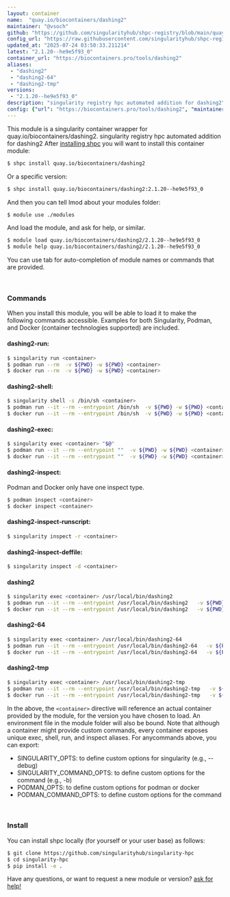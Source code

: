 ```yaml
---
layout: container
name:  "quay.io/biocontainers/dashing2"
maintainer: "@vsoch"
github: "https://github.com/singularityhub/shpc-registry/blob/main/quay.io/biocontainers/dashing2/container.yaml"
config_url: "https://raw.githubusercontent.com/singularityhub/shpc-registry/main/quay.io/biocontainers/dashing2/container.yaml"
updated_at: "2025-07-24 03:50:33.211214"
latest: "2.1.20--he9e5f93_0"
container_url: "https://biocontainers.pro/tools/dashing2"
aliases:
 - "dashing2"
 - "dashing2-64"
 - "dashing2-tmp"
versions:
 - "2.1.20--he9e5f93_0"
description: "singularity registry hpc automated addition for dashing2"
config: {"url": "https://biocontainers.pro/tools/dashing2", "maintainer": "@vsoch", "description": "singularity registry hpc automated addition for dashing2", "latest": {"2.1.20--he9e5f93_0": "sha256:98a375decdd6f495743632932cb9dedd55afc1111a30cac45ac468c77cddef38"}, "tags": {"2.1.20--he9e5f93_0": "sha256:98a375decdd6f495743632932cb9dedd55afc1111a30cac45ac468c77cddef38"}, "docker": "quay.io/biocontainers/dashing2", "aliases": {"dashing2": "/usr/local/bin/dashing2", "dashing2-64": "/usr/local/bin/dashing2-64", "dashing2-tmp": "/usr/local/bin/dashing2-tmp"}}
---
```


This module is a singularity container wrapper for quay.io/biocontainers/dashing2.
singularity registry hpc automated addition for dashing2
After [installing shpc](#install) you will want to install this container module:


```bash
$ shpc install quay.io/biocontainers/dashing2
```

Or a specific version:

```bash
$ shpc install quay.io/biocontainers/dashing2:2.1.20--he9e5f93_0
```

And then you can tell lmod about your modules folder:

```bash
$ module use ./modules
```

And load the module, and ask for help, or similar.

```bash
$ module load quay.io/biocontainers/dashing2/2.1.20--he9e5f93_0
$ module help quay.io/biocontainers/dashing2/2.1.20--he9e5f93_0
```

You can use tab for auto-completion of module names or commands that are provided.

<br>

### Commands

When you install this module, you will be able to load it to make the following commands accessible.
Examples for both Singularity, Podman, and Docker (container technologies supported) are included.

#### dashing2-run:

```bash
$ singularity run <container>
$ podman run --rm  -v ${PWD} -w ${PWD} <container>
$ docker run --rm  -v ${PWD} -w ${PWD} <container>
```

#### dashing2-shell:

```bash
$ singularity shell -s /bin/sh <container>
$ podman run --it --rm --entrypoint /bin/sh  -v ${PWD} -w ${PWD} <container>
$ docker run --it --rm --entrypoint /bin/sh  -v ${PWD} -w ${PWD} <container>
```

#### dashing2-exec:

```bash
$ singularity exec <container> "$@"
$ podman run --it --rm --entrypoint ""  -v ${PWD} -w ${PWD} <container> "$@"
$ docker run --it --rm --entrypoint ""  -v ${PWD} -w ${PWD} <container> "$@"
```

#### dashing2-inspect:

Podman and Docker only have one inspect type.

```bash
$ podman inspect <container>
$ docker inspect <container>
```

#### dashing2-inspect-runscript:

```bash
$ singularity inspect -r <container>
```

#### dashing2-inspect-deffile:

```bash
$ singularity inspect -d <container>
```


#### dashing2

```bash
$ singularity exec <container> /usr/local/bin/dashing2
$ podman run --it --rm --entrypoint /usr/local/bin/dashing2   -v ${PWD} -w ${PWD} <container> -c " $@"
$ docker run --it --rm --entrypoint /usr/local/bin/dashing2   -v ${PWD} -w ${PWD} <container> -c " $@"
```


#### dashing2-64

```bash
$ singularity exec <container> /usr/local/bin/dashing2-64
$ podman run --it --rm --entrypoint /usr/local/bin/dashing2-64   -v ${PWD} -w ${PWD} <container> -c " $@"
$ docker run --it --rm --entrypoint /usr/local/bin/dashing2-64   -v ${PWD} -w ${PWD} <container> -c " $@"
```


#### dashing2-tmp

```bash
$ singularity exec <container> /usr/local/bin/dashing2-tmp
$ podman run --it --rm --entrypoint /usr/local/bin/dashing2-tmp   -v ${PWD} -w ${PWD} <container> -c " $@"
$ docker run --it --rm --entrypoint /usr/local/bin/dashing2-tmp   -v ${PWD} -w ${PWD} <container> -c " $@"
```



In the above, the `<container>` directive will reference an actual container provided
by the module, for the version you have chosen to load. An environment file in the
module folder will also be bound. Note that although a container
might provide custom commands, every container exposes unique exec, shell, run, and
inspect aliases. For anycommands above, you can export:

 - SINGULARITY_OPTS: to define custom options for singularity (e.g., --debug)
 - SINGULARITY_COMMAND_OPTS: to define custom options for the command (e.g., -b)
 - PODMAN_OPTS: to define custom options for podman or docker
 - PODMAN_COMMAND_OPTS: to define custom options for the command

<br>

### Install

You can install shpc locally (for yourself or your user base) as follows:

```bash
$ git clone https://github.com/singularityhub/singularity-hpc
$ cd singularity-hpc
$ pip install -e .
```

Have any questions, or want to request a new module or version? [ask for help!](https://github.com/singularityhub/singularity-hpc/issues)